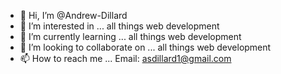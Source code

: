 - 👋 Hi, I’m @Andrew-Dillard
- 👀 I’m interested in ... all things web development
- 🌱 I’m currently learning ... all things web development
- 💞️ I’m looking to collaborate on ... all things web development
- 📫 How to reach me ... Email: asdillard1@gmail.com

<!---
Andrew-Dillard/Andrew-Dillard is a ✨ special ✨ repository because its `README.md` (this file) appears on your GitHub profile.
You can click the Preview link to take a look at your changes.
--->
